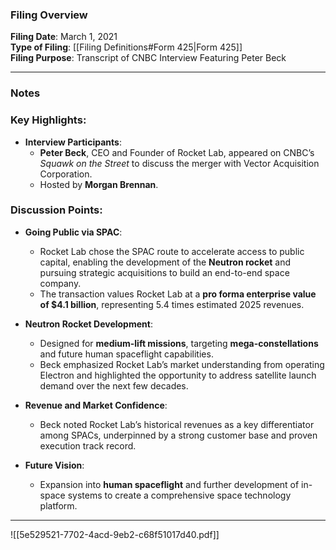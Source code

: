 ### Filing Overview

**Filing Date**: March 1, 2021  
**Type of Filing**: [[Filing Definitions#Form 425|Form 425]]  
**Filing Purpose**: Transcript of CNBC Interview Featuring Peter Beck

---
### Notes

### Key Highlights:

- **Interview Participants**:
    - **Peter Beck**, CEO and Founder of Rocket Lab, appeared on CNBC’s _Squawk on the Street_ to discuss the merger with Vector Acquisition Corporation.
    - Hosted by **Morgan Brennan**.

### Discussion Points:

- **Going Public via SPAC**:
    
    - Rocket Lab chose the SPAC route to accelerate access to public capital, enabling the development of the **Neutron rocket** and pursuing strategic acquisitions to build an end-to-end space company.
    - The transaction values Rocket Lab at a **pro forma enterprise value of $4.1 billion**, representing 5.4 times estimated 2025 revenues.
- **Neutron Rocket Development**:
    
    - Designed for **medium-lift missions**, targeting **mega-constellations** and future human spaceflight capabilities.
    - Beck emphasized Rocket Lab’s market understanding from operating Electron and highlighted the opportunity to address satellite launch demand over the next few decades.
- **Revenue and Market Confidence**:
    
    - Beck noted Rocket Lab’s historical revenues as a key differentiator among SPACs, underpinned by a strong customer base and proven execution track record.
- **Future Vision**:
    
    - Expansion into **human spaceflight** and further development of in-space systems to create a comprehensive space technology platform.

---

![[5e529521-7702-4acd-9eb2-c68f51017d40.pdf]]
